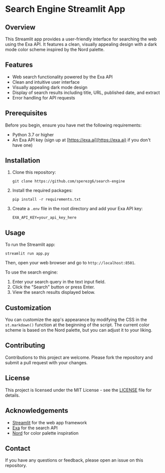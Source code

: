 # Search Engine Streamlit App

## Overview

This Streamlit app provides a user-friendly interface for searching the web using the Exa API. It features a clean, visually appealing design with a dark mode color scheme inspired by the Nord palette.

## Features

- Web search functionality powered by the Exa API
- Clean and intuitive user interface
- Visually appealing dark mode design
- Display of search results including title, URL, published date, and extract
- Error handling for API requests

## Prerequisites

Before you begin, ensure you have met the following requirements:

- Python 3.7 or higher
- An Exa API key (sign up at [https://exa.ai](https://exa.ai) if you don't have one)

## Installation

1. Clone this repository:
   ```
   git clone https://github.com/sperezg6/search-engine
   ```

2. Install the required packages:
   ```
   pip install -r requirements.txt
   ```

3. Create a `.env` file in the root directory and add your Exa API key:
   ```
   EXA_API_KEY=your_api_key_here
   ```

## Usage

To run the Streamlit app:

```
streamlit run app.py
```

Then, open your web browser and go to `http://localhost:8501`.

To use the search engine:
1. Enter your search query in the text input field.
2. Click the "Search" button or press Enter.
3. View the search results displayed below.

## Customization

You can customize the app's appearance by modifying the CSS in the `st.markdown()` function at the beginning of the script. The current color scheme is based on the Nord palette, but you can adjust it to your liking.

## Contributing

Contributions to this project are welcome. Please fork the repository and submit a pull request with your changes.

## License

This project is licensed under the MIT License - see the [LICENSE](LICENSE) file for details.

## Acknowledgements

- [Streamlit](https://streamlit.io/) for the web app framework
- [Exa](https://exa.ai) for the search API
- [Nord](https://www.nordtheme.com/) for color palette inspiration

## Contact

If you have any questions or feedback, please open an issue on this repository.
